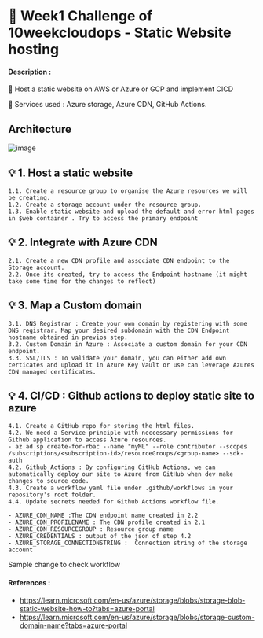 # :rocket: Week1 Challenge of 10weekcloudops - Static Website hosting

#### Description :

:small_orange_diamond: Host a static website on AWS or Azure or GCP and implement CICD 

:small_orange_diamond: Services used : Azure storage, Azure CDN, GitHub Actions.

## Architecture 

![image](https://github.com/jananitework/week1-10weekcloudops/assets/136428700/dc4053f7-981f-4345-9148-5b891b174774)


## 💡 1. Host a static website 

```
1.1. Create a resource group to organise the Azure resources we will be creating.
1.2. Create a storage account under the resource group.
1.3. Enable static website and upload the default and error html pages in $web container . Try to access the primary endpoint 
```

## 💡 2. Integrate with Azure CDN

```
2.1. Create a new CDN profile and associate CDN endpoint to the Storage account.
2.2. Once its created, try to access the Endpoint hostname (it might take some time for the changes to reflect)
```

## 💡 3. Map a Custom domain

```
3.1. DNS Registrar : Create your own domain by registering with some DNS registrar. Map your desired subdomain with the CDN Endpoint hostname obtained in previos step.
3.2. Custom Domain in Azure : Associate a custom domain for your CDN endpoint. 
3.3. SSL/TLS : To validate your domain, you can either add own certicates and upload it in Azure Key Vault or use can leverage Azures CDN managed certificates.
```

## 💡 4. CI/CD : Github actions to deploy static site to azure

```
4.1. Create a GitHub repo for storing the html files.
4.2. We need a Service principle with neccessary permissions for Github application to access Azure resources.
- az ad sp create-for-rbac --name "myML" --role contributor --scopes /subscriptions/<subscription-id>/resourceGroups/<group-name> --sdk-auth
4.2. Github Actions : By configuring GitHub Actions, we can automatically deploy our site to Azure from GitHub when dev make changes to source code.
4.3. Create a workflow yaml file under .github/workflows in your repository's root folder.
4.4. Update secrets needed for Github Actions workflow file.

- AZURE_CDN_NAME :The CDN endpoint name created in 2.2
- AZURE_CDN_PROFILENAME : The CDN profile created in 2.1
- AZURE_CDN_RESOURCEGROUP : Resource group name
- AZURE_CREDENTIALS : output of the json of step 4.2
- AZURE_STORAGE_CONNECTIONSTRING :	Connection string of the storage account

```
Sample change to check workflow

#### References :
- https://learn.microsoft.com/en-us/azure/storage/blobs/storage-blob-static-website-how-to?tabs=azure-portal
- https://learn.microsoft.com/en-us/azure/storage/blobs/storage-custom-domain-name?tabs=azure-portal
